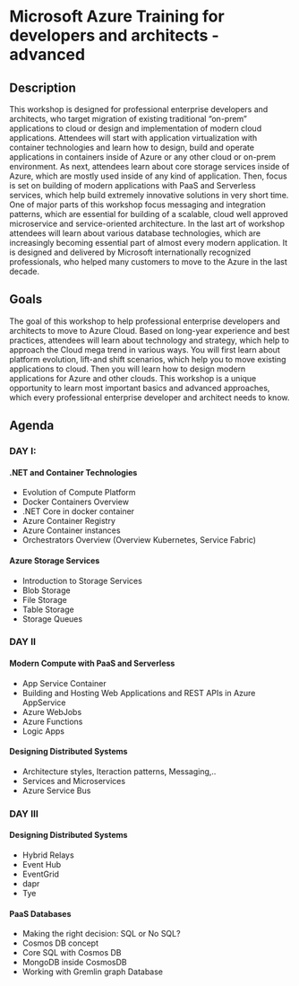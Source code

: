 # Microsoft Azure Training for developers and architects - advanced


## Description

This workshop is designed for professional enterprise developers and architects, who target migration of existing traditional “on-prem” applications to cloud or design and implementation of modern cloud applications. Attendees will start with application virtualization with container technologies and learn how to design, build and operate applications in containers inside of Azure or any other cloud or on-prem environment. As next, attendees learn about core storage services inside of Azure, which are mostly used inside of any kind of application. Then, focus is set on building of modern applications with PaaS and Serverless services, which help build extremely innovative solutions in very short time.
One of major parts of this workshop focus messaging and integration patterns, which are essential for building of a scalable, cloud well approved microservice and service-oriented architecture. In the last art of workshop attendees will learn about various database technologies, which are increasingly becoming essential part of almost every modern application. 
It is designed and delivered by Microsoft internationally recognized professionals, who helped many customers to move to the Azure in the last decade.

## Goals
The goal of this workshop to help professional enterprise developers and architects to move to Azure Cloud. Based on long-year experience and best practices, attendees will learn about technology and strategy, which help to approach the Cloud mega trend in various ways.
You will first learn about platform evolution, lift-and shift scenarios, which help you to move existing applications to cloud. Then you will learn how to design modern applications for Azure and other clouds. This workshop is a unique opportunity to learn most important basics and advanced approaches, which every professional enterprise developer and architect needs to know.

## Agenda

### DAY I:

#### .NET and Container Technologies 

- Evolution of Compute Platform
- Docker Containers Overview
- .NET Core in docker container
- Azure Container Registry
- Azure Container instances
- Orchestrators Overview (Overview Kubernetes, Service Fabric)

#### Azure Storage Services
- Introduction to Storage Services
- Blob Storage
- File Storage
- Table Storage
- Storage Queues


### DAY II

#### Modern Compute with PaaS and Serverless
- App Service Container
- Building and Hosting Web Applications and REST APIs in Azure AppService
- Azure WebJobs
- Azure Functions
- Logic Apps

#### Designing Distributed Systems 
- Architecture styles, Iteraction patterns, Messaging,..
- Services and Microservices
- Azure Service Bus 

### DAY III

#### Designing Distributed Systems 

- Hybrid Relays
- Event Hub 
- EventGrid 
- dapr
- Tye

#### PaaS Databases 
- Making the right decision: SQL or No SQL?
- Cosmos DB concept
- Core SQL with Cosmos DB
- MongoDB inside CosmosDB
- Working with Gremlin graph Database
